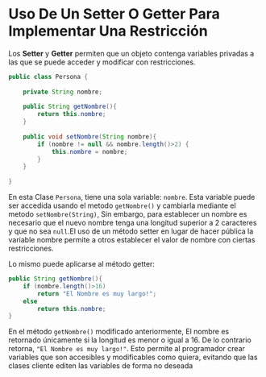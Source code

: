 # Uso De Un Setter O Getter Para Implementar Una Restricción

Los **Setter** y **Getter** permiten que un objeto contenga variables privadas
a las que se puede acceder y modificar con restricciones. 

```java
public class Persona {
    
    private String nombre;
    
    public String getNombre(){
        return this.nombre;
    }
    
    public void setNombre(String nombre){
        if (nombre != null && nombre.length()>2) {
            this.nombre = nombre;
        }
    }
    
}
```

En esta Clase `Persona`, tiene una sola variable: `nombre`. Esta variable puede ser accedida usando el metodo `getNombre()`
y cambiarla mediante el metodo `setNombre(String)`, Sin embargo, para establecer un nombre es necesario
que el nuevo nombre tenga una longitud superior a 2 caracteres y que no sea `null`.El uso de un método setter en
lugar de hacer pública la variable nombre permite a otros establecer el valor de nombre con ciertas restricciones.

Lo mismo puede aplicarse al método getter:

```java
public String getNombre(){
    if (nombre.length()>16) 
        return "El Nombre es muy largo!";
    else
        return this.nombre;
}
```

En el método `getNombre()` modificado anteriormente, El nombre es retornado únicamente si la longitud es menor o igual a 16.
De lo contrario retorna, `"El Nombre es muy largo!"`. Esto permite al programador crear variables que son
accesibles y modificables como quiera, evitando que las clases cliente editen las variables de forma no deseada
